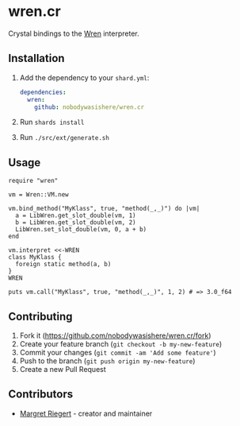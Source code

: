 # wren.cr

Crystal bindings to the [Wren](https://wren.io) interpreter.

## Installation

1. Add the dependency to your `shard.yml`:

   ```yaml
   dependencies:
     wren:
       github: nobodywasishere/wren.cr
   ```

2. Run `shards install`
3. Run `./src/ext/generate.sh`

## Usage

```crystal
require "wren"

vm = Wren::VM.new

vm.bind_method("MyKlass", true, "method(_,_)") do |vm|
  a = LibWren.get_slot_double(vm, 1)
  b = LibWren.get_slot_double(vm, 2)
  LibWren.set_slot_double(vm, 0, a + b)
end

vm.interpret <<-WREN
class MyKlass {
  foreign static method(a, b)
}
WREN

puts vm.call("MyKlass", true, "method(_,_)", 1, 2) # => 3.0_f64
```

## Contributing

1. Fork it (<https://github.com/nobodywasishere/wren.cr/fork>)
2. Create your feature branch (`git checkout -b my-new-feature`)
3. Commit your changes (`git commit -am 'Add some feature'`)
4. Push to the branch (`git push origin my-new-feature`)
5. Create a new Pull Request

## Contributors

- [Margret Riegert](https://github.com/nobodywasishere) - creator and maintainer
